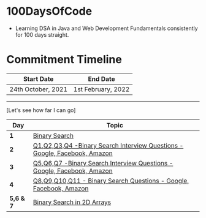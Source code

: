 # 100DaysOfCode
- Learning DSA in Java and Web Development Fundamentals consistently for 100 days straight.



# Commitment Timeline 


| Start Date  | End Date    |
| ----------- | ----------- |
| 24th October, 2021 | 1st February, 2022 |

---
[Let's see how far I can go]

Day | Topic
--- | ---
**1** |  [Binary Search](/Days/Day1.md)
**2** |  [Q1,Q2,Q3,Q4 -Binary Search Interview Questions - Google, Facebook, Amazon](/Days/Day2.md)
**3** |  [Q5,Q6,Q7 -Binary Search Interview Questions - Google, Facebook, Amazon](/Days/Day3.md)
**4** |  [Q8,Q9,Q10,Q11 - Binary Search Questions - Google, Facebook, Amazon](/Days/Day4.md)
**5,6 & 7** | [Binary Search in 2D Arrays](/Days/Day5-6-7.md)